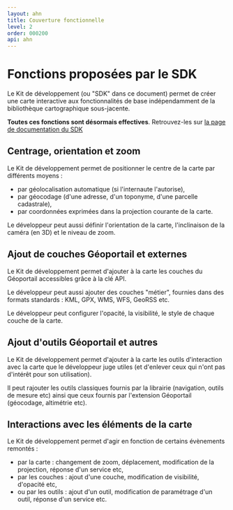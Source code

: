 ```yaml
---
layout: ahn
title: Couverture fonctionnelle
level: 2
order: 000200
api: ahn
---
```


# Fonctions proposées par le SDK

Le Kit de développement (ou "SDK" dans ce document) permet de créer une carte interactive aux fonctionnalités de base indépendamment de la bibliothèque cartographique sous-jacente.

**Toutes ces fonctions sont désormais effectives**. Retrouvez-les sur [la page de documentation du SDK](https://github.com/IGNF/geoportal-sdk#readme)

## Centrage, orientation et zoom

Le Kit de développement permet de positionner le centre de la carte par différents moyens : 

* par géolocalisation automatique (si l'internaute l'autorise), 
* par géocodage (d'une adresse, d'un toponyme, d'une parcelle cadastrale),
* par coordonnées exprimées dans la projection courante de la carte. 

Le développeur peut aussi définir l'orientation de la carte, l'inclinaison de la caméra (en 3D) et le niveau de zoom. 

## Ajout de couches Géoportail et externes 

Le Kit de développement permet d'ajouter à la carte les couches du Géoportail accessibles grâce à la clé API. 

Le développeur peut aussi ajouter des couches "métier", fournies dans des formats standards : KML, GPX, WMS, WFS, GeoRSS etc. 

Le développeur peut configurer l'opacité, la visibilité, le style de chaque couche de la carte.

## Ajout d'outils Géoportail et autres

Le Kit de développement permet d'ajouter à la carte les outils d'interaction avec la carte que le développeur juge utiles (et d'enlever ceux qui n'ont pas d'intérêt pour son utilisation). 

Il peut rajouter les outils classiques fournis par la librairie (navigation, outils de mesure etc) ainsi que ceux fournis par l'extension Géoportail (géocodage, altimétrie etc).


## Interactions avec les éléments de la carte

Le Kit de développement permet d'agir en fonction de certains évènements remontés :

* par la carte : changement de zoom, déplacement, modification de la projection, réponse d'un service etc,
* par les couches : ajout d'une couche, modification de visibilité, d'opacité etc,
* ou par les outils : ajout d'un outil, modification de paramétrage d'un outil, réponse d'un service etc.


